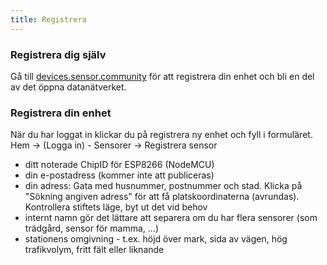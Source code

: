 ```yaml
---
title: Registrera
---
```


### Registrera dig själv

Gå till [devices.sensor.community](https://devices-test.sensor.community/register) för att registrera din enhet och bli en del av det öppna datanätverket.


### Registrera din enhet
När du har loggat in klickar du på registrera ny enhet och fyll i formuläret.
Hem -> (Logga in) - Sensorer -> Registrera sensor

* ditt noterade ChipID för ESP8266 (NodeMCU)
* din e-postadress (kommer inte att publiceras)
* din adress: Gata med husnummer, postnummer och stad. Klicka på "Sökning angiven adress" för att få platskoordinaterna (avrundas). Kontrollera stiftets läge, byt ut det vid behov
* internt namn gör det lättare att separera om du har flera sensorer (som trädgård, sensor för mamma, ...)
* stationens omgivning - t.ex. höjd över mark, sida av vägen, hög trafikvolym, fritt fält eller liknande